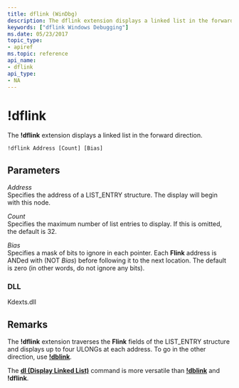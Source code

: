 ```yaml
---
title: dflink (WinDbg)
description: The dflink extension displays a linked list in the forward direction.
keywords: ["dflink Windows Debugging"]
ms.date: 05/23/2017
topic_type:
- apiref
ms.topic: reference
api_name:
- dflink
api_type:
- NA
---
```


# !dflink


The **!dflink** extension displays a linked list in the forward direction.

```dbgcmd
!dflink Address [Count] [Bias]  
```

## <span id="ddk__dflink_dbg"></span><span id="DDK__DFLINK_DBG"></span>Parameters


<span id="_______Address______"></span><span id="_______address______"></span><span id="_______ADDRESS______"></span> *Address*   
Specifies the address of a LIST\_ENTRY structure. The display will begin with this node.

<span id="_______Count______"></span><span id="_______count______"></span><span id="_______COUNT______"></span> *Count*   
Specifies the maximum number of list entries to display. If this is omitted, the default is 32.

<span id="_______Bias______"></span><span id="_______bias______"></span><span id="_______BIAS______"></span> *Bias*   
Specifies a mask of bits to ignore in each pointer. Each **Flink** address is ANDed with (NOT *Bias*) before following it to the next location. The default is zero (in other words, do not ignore any bits).

### DLL

Kdexts.dll

 

## Remarks

The **!dflink** extension traverses the **Flink** fields of the LIST\_ENTRY structure and displays up to four ULONGs at each address. To go in the other direction, use [**!dblink**](-dblink.md).

The [**dl (Display Linked List)**](dl--display-linked-list-.md) command is more versatile than [**!dblink**](-dblink.md) and **!dflink**.

 

 






